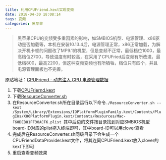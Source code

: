 ```yaml
---
title: 利用CPUFriend.kext实现变频
date: 2018-04-30 18:08:14
tags: 变频
categories: 黑苹果
---
```

> 黑苹果CPU的变频受多重因素的影响，如SMBIOS机型、电源管理、x86驱动是否加载等，本机在安装10.13.4后，电源管理正常，x86正常加载，为解决开机卡顿的问题改了MP9.1的机型，但是变频不正常，最低档位1000，最高档位2700，导致温度有时较高，在采用了CPUFried后变频有所改进，最低档800，最高2200，但这种变频变频也有所牺牲，档位只有四个，并且电源管理面板也不完善。

原贴地址：[CPUFriend - 动态注入 CPU 电源管理数据](http://bbs.pcbeta.com/forum.php?mod=viewthread&tid=1752935&page=6#pid47433245)

1. 下载[CPUFriernd.kext](https://github.com/PMheart/CPUFriend)
2. 下载[ResourceConverter.sh](https://github.com/PMheart/CPUFriend/tree/master/ResourceConverter)
3. 在ResourceConverter.sh所在目录运行以下命令`./ResourceConverter.sh --kext /System/Library/Extensions/IOPlatformPluginFamily.kext/Contents/PlugIns/X86PlatformPlugin.kext/Contents/Resources/Mac-F60DEB81FF30ACF6.plist `其中后边的文件按目录找到对应SMBIOS机型board-ID对应的plist拖入终端即可，其中board-ID可以用clover查看
4. 完成后在ResourceConverter.sh同级目录下会生成一个CPUFriendDataProvider.kext文件，将其连同CPUFriend.kext放入clover的kext下即可
5. 重启查看变频效果